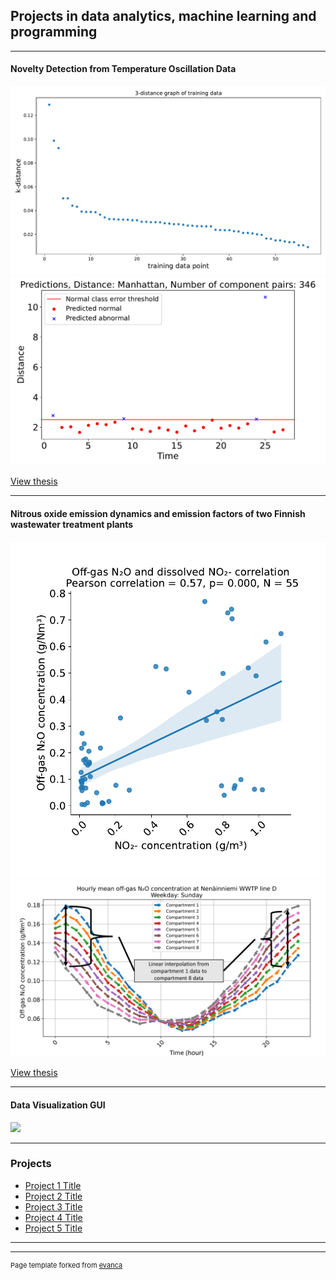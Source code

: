 ## Projects in data analytics, machine learning and programming

---

#### Novelty Detection from Temperature Oscillation Data

<img src="images/epsilon_Manhattan346-eps-converted-to.pdf"/>
<img src="images/pred_Normaltestdataofpipe3_Manhattan346-eps-converted-to.pdf"/>

[View thesis](/pdf/Bachelor_thesis_elec_2020_hilander_helena.pdf)

---

#### Nitrous oxide emission dynamics and emission factors of two Finnish wastewater treatment plants

<img src="images/Nitrite_correlation_all_data.pdf"/>
<img src="images/linear_reg.pdf"/>

[View thesis](/pdf/Masters_thesis_2022_Hilander_Helena.pdf)

---
#### Data Visualization GUI

<img src="images/dummy_thumbnail.jpg?raw=true"/>

---

### Projects

- [Project 1 Title](http://example.com/)
- [Project 2 Title](http://example.com/)
- [Project 3 Title](http://example.com/)
- [Project 4 Title](http://example.com/)
- [Project 5 Title](http://example.com/)

---




---
<p style="font-size:11px">Page template forked from <a href="https://github.com/evanca/quick-portfolio">evanca</a></p>
<!-- Remove above link if you don't want to attibute -->
